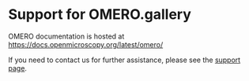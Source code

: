 # Support for OMERO.gallery

OMERO documentation is hosted at https://docs.openmicroscopy.org/latest/omero/

If you need to contact us for further assistance, please see the
[support page](https://www.openmicroscopy.org/support/).
